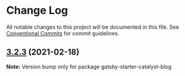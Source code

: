 # Change Log

All notable changes to this project will be documented in this file.
See [Conventional Commits](https://conventionalcommits.org) for commit guidelines.

## [3.2.3](https://github.com/ehowey/gatsby-starter-catalyst-blog/compare/gatsby-starter-catalyst-blog@3.2.2...gatsby-starter-catalyst-blog@3.2.3) (2021-02-18)

**Note:** Version bump only for package gatsby-starter-catalyst-blog
